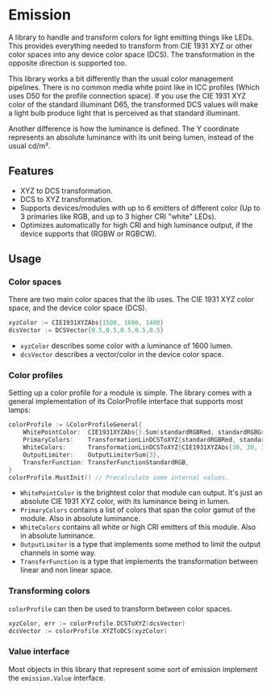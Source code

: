# Emission

A library to handle and transform colors for light emitting things like LEDs.
This provides everything needed to transform from CIE 1931 XYZ or other color spaces into any device color space (DCS).
The transformation in the opposite direction is supported too.

This library works a bit differently than the usual color management pipelines.
There is no common media white point like in ICC profiles (Which uses D50 for the profile connection space).
If you use the CIE 1931 XYZ color of the standard illuminant D65, the transformed DCS values will make a light bulb produce light that is perceived as that standard illuminant.

Another difference is how the luminance is defined.
The Y coordinate represents an absolute luminance with its unit being lumen, instead of the usual cd/m².

## Features

- XYZ to DCS transformation.
- DCS to XYZ transformation.
- Supports devices/modules with up to 6 emitters of different color (Up to 3 primaries like RGB, and up to 3 higher CRI "white" LEDs).
- Optimizes automatically for high CRI and high luminance output, if the device supports that (RGBW or RGBCW).

## Usage

### Color spaces

There are two main color spaces that the lib uses.
The CIE 1931 XYZ color space, and the device color space (DCS).

``` go
xyzColor := CIE1931XYZAbs{1500, 1600, 1400}
dcsVector := DCSVector{0.5,0.5,0.5,0.5,0.5}
```

- `xyzColor` describes some color with a luminance of 1600 lumen.
- `dcsVector` describes a vector/color in the device color space.

### Color profiles

Setting up a color profile for a module is simple.
The library comes with a general implementation of its ColorProfile interface that supports most lamps:

``` go
colorProfile := &ColorProfileGeneral{
    WhitePointColor:  CIE1931XYZAbs{}.Sum(standardRGBRed, standardRGBGreen, standardRGBBlue),
    PrimaryColors:    TransformationLinDCSToXYZ{standardRGBRed, standardRGBGreen, standardRGBBlue},
    WhiteColors:      TransformationLinDCSToXYZ{CIE1931XYZAbs{30, 30, 30}},
    OutputLimiter:    OutputLimiterSum{3},
    TransferFunction: TransferFunctionStandardRGB,
}
colorProfile.MustInit() // Precalculate some internal values.
```

- `WhitePointColor` is the brightest color that module can output. It's just an absolute CIE 1931 XYZ color, with its luminance being in lumen.
- `PrimaryColors` contains a list of colors that span the color gamut of the module. Also in absolute luminance.
- `WhiteColors` contains all white or high CRI emitters of this module. Also in absolute luminance.
- `OutputLimiter` is a type that implements some method to limit the output channels in some way.
- `TransferFunction` is a type that implements the transformation between linear and non linear space.

### Transforming colors

`colorProfile` can then be used to transform between color spaces.

``` go
xyzColor, err := colorProfile.DCSToXYZ(dcsVector)
dcsVector := colorProfile.XYZToDCS(xyzColor)
```

### Value interface

Most objects in this library that represent some sort of emission implement the `emission.Value` interface.

